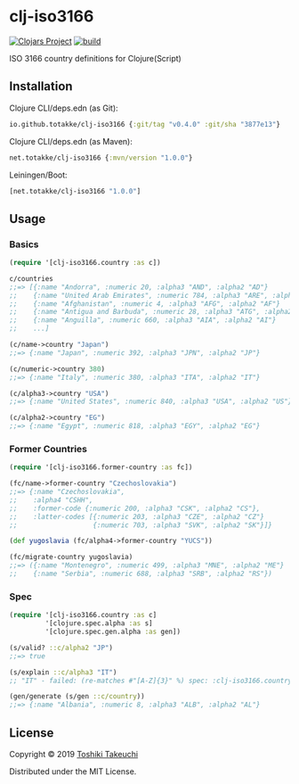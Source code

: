 # clj-iso3166

[![Clojars Project](https://img.shields.io/clojars/v/net.totakke/clj-iso3166.svg)](https://clojars.org/net.totakke/clj-iso3166)
[![build](https://github.com/totakke/clj-iso3166/actions/workflows/build.yml/badge.svg)](https://github.com/totakke/clj-iso3166/actions/workflows/build.yml)

ISO 3166 country definitions for Clojure(Script)

## Installation

Clojure CLI/deps.edn (as Git):

```clojure
io.github.totakke/clj-iso3166 {:git/tag "v0.4.0" :git/sha "3877e13"}
```

Clojure CLI/deps.edn (as Maven):

```clojure
net.totakke/clj-iso3166 {:mvn/version "1.0.0"}
```

Leiningen/Boot:

```clojure
[net.totakke/clj-iso3166 "1.0.0"]
```

## Usage

### Basics

```clojure
(require '[clj-iso3166.country :as c])

c/countries
;;=> [{:name "Andorra", :numeric 20, :alpha3 "AND", :alpha2 "AD"}
;;    {:name "United Arab Emirates", :numeric 784, :alpha3 "ARE", :alpha2 "AE"}
;;    {:name "Afghanistan", :numeric 4, :alpha3 "AFG", :alpha2 "AF"}
;;    {:name "Antigua and Barbuda", :numeric 28, :alpha3 "ATG", :alpha2 "AG"}
;;    {:name "Anguilla", :numeric 660, :alpha3 "AIA", :alpha2 "AI"}
;;    ...]

(c/name->country "Japan")
;;=> {:name "Japan", :numeric 392, :alpha3 "JPN", :alpha2 "JP"}

(c/numeric->country 380)
;;=> {:name "Italy", :numeric 380, :alpha3 "ITA", :alpha2 "IT"}

(c/alpha3->country "USA")
;;=> {:name "United States", :numeric 840, :alpha3 "USA", :alpha2 "US"}

(c/alpha2->country "EG")
;;=> {:name "Egypt", :numeric 818, :alpha3 "EGY", :alpha2 "EG"}
```

### Former Countries

```clojure
(require '[clj-iso3166.former-country :as fc])

(fc/name->former-country "Czechoslovakia")
;;=> {:name "Czechoslovakia",
;;    :alpha4 "CSHH",
;;    :former-code {:numeric 200, :alpha3 "CSK", :alpha2 "CS"},
;;    :latter-codes [{:numeric 203, :alpha3 "CZE", :alpha2 "CZ"}
;;                   {:numeric 703, :alpha3 "SVK", :alpha2 "SK"}]}

(def yugoslavia (fc/alpha4->former-country "YUCS"))

(fc/migrate-country yugoslavia)
;;=> ({:name "Montenegro", :numeric 499, :alpha3 "MNE", :alpha2 "ME"}
;;    {:name "Serbia", :numeric 688, :alpha3 "SRB", :alpha2 "RS"})
```

### Spec

```clojure
(require '[clj-iso3166.country :as c]
         '[clojure.spec.alpha :as s]
         '[clojure.spec.gen.alpha :as gen])

(s/valid? ::c/alpha2 "JP")
;;=> true

(s/explain ::c/alpha3 "IT")
;; "IT" - failed: (re-matches #"[A-Z]{3}" %) spec: :clj-iso3166.country/alpha3

(gen/generate (s/gen ::c/country))
;;=> {:name "Albania", :numeric 8, :alpha3 "ALB", :alpha2 "AL"}
```

## License

Copyright © 2019 [Toshiki Takeuchi](https://totakke.net/)

Distributed under the MIT License.
